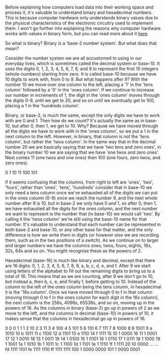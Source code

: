 Before explaining how computers load data into their working space and process it, it's valuable to understand binary and hexadecimal numbers. This is because computer hardware only understands binary values due to the physical characteristics of the electronic circuitry used to implement them. I won't go further into explaining the reasons why computer hardware works with values in binary form, but you can read more about it [here](http://nookkin.com/articles/computer-science/why-computers-use-binary.ndoc).

So what is binary? Binary is a 'base-2 number system'. But what does that mean?

Consider the number system we are all accustomed to using in our everyday lives, which is sometimes called the decimal system or base-10. It uses the digits 0, 1, 2, 3, 4, 5, 6, 7, 8, and 9 to represent the first 10 integers (whole-numbers) starting from zero. It is called base-10 because we have 10 digits to work with, from 0 to 9. But what happens after 9? With the number 10 we move over one column to the left, placing a '1' in the 'tens column' followed by a '0' in the 'ones column'. If we continue to increase our number in increments of 1, the digit in the 'ones column' moves through the digits 0-9, until we get to 20, and so on until we eventually get to 100, placing a 1 in the 'hundreds column'.

Binary, or base-2, is much the same, except the only digits we have to work with are 0 and 1. Then how do we count? It's actually the same as in base-10, but after 0, then 1, we get to 10. Why? Because we have moved through all the digits we have to work with in the 'ones column', so we put a 1 in the next column to the left. However, in binary, that column is not the 'tens column', but rather the 'twos column'. In the same way that in the decimal number 20 we are basically saying that we have 'two tens and zero ones', in the binary number 10 we are saying that we have 'one twos and zero ones'. Next comes 11 (one twos and one ones) then 100 (one fours, zero twos, and zero ones).

   0
   1
  10
  11
 100
 101

If it seems confusing that the columns, from right to left are 'ones', 'two', 'fours', rather than 'ones', 'tens', 'hundreds' consider that in base-10 we only need a tens column once we've exhausted all of the digits we can put in the ones column (0-9) once we reach the number 9, and the next whole number after 9 is 10, but in base-2 we only have 0 and 1, so after 0, then 1, we have exhausted all the digits for the ones column, and the next number we want to represent is the number that (in base-10) we would call 'two'. By calling it the 'twos column' we're still using the base-10 name for that number. It's valuable to understand that each number can be represented in both base-2 and base-10, or any other base for that matter, and the only difference is how we write them in digits (or however else we are recording them, such as in the two positions of a switch). As we continue on to larger and larger numbers we have the columns ones, twos, fours, eights, 16s, 32s, 64s and so on. You might recognise these as the powers of 2. 

Hexadecimal (base-16) is much like binary and decimal, except that there are 16 digits: 0, 1, 2, 3, 4, 5, 6, 7, 8, 9, a, b, c, d, e, and f. After 9 we start using letters of the alphabet to fill out the remaining digits to bring us to a total of 16. This means that as we are counting, after 9 we don't go to 10, but instead a, then b, c, e, and finally f, before getting to 10. Instead of the column to the left of the ones column being the tens column, in hexadecimal it is the '16s column'. Once we have moved through 0 to f in that column (moving through 0 to f in the ones column for each digit in the 16s column), the next column is the 
256s, 4096s, 65536s, and so on, moving up in the powers of 16. As the columns in binary (base-2) go up in powers of 2 as we move to the left, and the columns in decimal (base-10) in powers of 10, it makes sense that the columns in hexadecimal go up in powers of 16.

   0           0    0
   1           1    1
   2          10    2
   3          11    3
   4         100    4
   5         101    5
   6         110    6
   7         111    7
   8        1000    8
   9        1001    9
   a        1010   10
   b        1011   11
   c        1100   12
   d        1101   13
   e        1110   14 
   f        1111   15
  10      1 0000   16
  11      1 0001   17
  12      1 0010   18
  13      1 0011   19
  14      1 0100
  15      1 0101
  16      1 0110
  17      1 0111
  18      1 1000
  19      1 1001
  1a      1 1010
  1b      1 1011
  1c      1 1100
  1d      1 1101
  1e      1 1110
  1f      1 1111
  20     10 0000
 ...         ...
 fd    1111 1101
 fe    1111 1110
 ff    1111 1111
100  1 0000 0000
101  1 0000 0001
